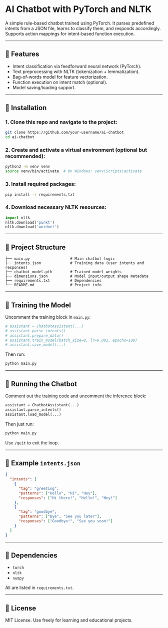 # AI Chatbot with PyTorch and NLTK

A simple rule-based chatbot trained using PyTorch. It parses predefined intents from a JSON file, learns to classify them, and responds accordingly. Supports action mappings for intent-based function execution.

---

## 🧠 Features

- Intent classification via feedforward neural network (PyTorch).
- Text preprocessing with NLTK (tokenization + lemmatization).
- Bag-of-words model for feature vectorization.
- Function execution on intent match (optional).
- Model saving/loading support.

---

## 🚀 Installation

### 1. Clone this repo and navigate to the project:
```bash
git clone https://github.com/your-username/ai-chatbot
cd ai-chatbot
```

### 2. Create and activate a virtual environment (optional but recommended):
```bash
python3 -m venv venv
source venv/bin/activate  # On Windows: venv\Scripts\activate
```

### 3. Install required packages:
```bash
pip install -r requirements.txt
```

### 4. Download necessary NLTK resources:
```python
import nltk
nltk.download('punkt')
nltk.download('wordnet')
```

---

## 📁 Project Structure

```
├── main.py                  # Main chatbot logic
├── intents.json             # Training data (user intents and responses)
├── chatbot_model.pth        # Trained model weights
├── dimensions.json          # Model input/output shape metadata
├── requirements.txt         # Dependencies
└── README.md                # Project info
```

---

## 🏁 Training the Model

Uncomment the training block in `main.py`:

```python
# assistant = ChatbotAssistant(...)
# assistant.parse_intents()
# assistant.prepare_data()
# assistant.train_model(batch_size=8, lr=0.001, epochs=100)
# assistant.save_model(...)
```

Then run:
```bash
python main.py
```

---

## 💬 Running the Chatbot

Comment out the training code and uncomment the inference block:

```python
assistant = ChatbotAssistant(...)
assistant.parse_intents()
assistant.load_model(...)
```

Then just run:
```bash
python main.py
```

Use `/quit` to exit the loop.

---

## 📌 Example `intents.json`

```json
{
  "intents": [
    {
      "tag": "greeting",
      "patterns": ["Hello", "Hi", "Hey"],
      "responses": ["Hi there!", "Hello!", "Hey!"]
    },
    {
      "tag": "goodbye",
      "patterns": ["Bye", "See you later"],
      "responses": ["Goodbye!", "See you soon!"]
    }
  ]
}
```

---

## 🔗 Dependencies

- `torch`
- `nltk`
- `numpy`

All are listed in `requirements.txt`.

---

## 📄 License

MIT License. Use freely for learning and educational projects.

